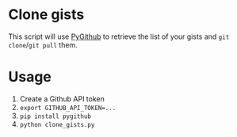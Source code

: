 # Clone gists

This script will use [PyGithub](https://github.com/PyGithub/PyGithub)
to retrieve the list of your gists and `git clone`/`git pull` them.

# Usage

1. Create a Github API token
2. `export GITHUB_API_TOKEN=...`
3. `pip install pygithub`
4. `python clone_gists.py`
